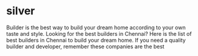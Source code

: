 # silver
Builder is the best way to build your dream home according to your own taste and style.  Looking for the best builders in Chennai? Here is the list of best builders in Chennai to build your dream home. If you need a quality builder and developer, remember these companies are the best
